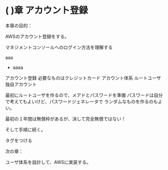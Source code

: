 # ( )章 アカウント登録

本章の目的：

AWSのアカウント登録をする。

マネジメントコンソールへのログイン方法を理解する


aaa

- aaaa

アカウント登録
必要なものはクレジットカード
アカウント体系
ルートユーザ
独自アカウント

最初にルートユーザを作るので、メアドとパスワードを準備
パスワードは自分で考えてもよいけど、パスワードジェネレータで
ランダムなものを作るのもよい。

最初の１年間は無償枠があるが、決して完全無償ではない！

そして手順に続く。

タグをつける




次の章：

ユーザ体系を設計して、AWSに実装する。